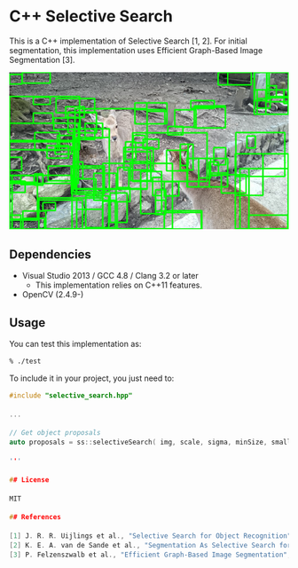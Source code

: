 # C++ Selective Search

This is a C++ implementation of Selective Search [1, 2].
For initial segmentation, this implementation uses Efficient Graph-Based Image Segmentation [3].

![example](example.jpg)

## Dependencies

- Visual Studio 2013 / GCC 4.8 / Clang 3.2 or later
	* This implementation relies on C++11 features.
- OpenCV (2.4.9-)

## Usage

You can test this implementation as:

```sh
% ./test
```

To include it in your project, you just need to:

```cpp
#include "selective_search.hpp"

...

// Get object proposals
auto proposals = ss::selectiveSearch( img, scale, sigma, minSize, smallest, largest, distorted );

'''

## License

MIT

## References

[1] J. R. R. Uijlings et al., "Selective Search for Object Recognition", IJCV, 2013
[2] K. E. A. van de Sande et al., "Segmentation As Selective Search for Object Recognition", ICCV, 2011
[3] P. Felzenszwalb et al., "Efficient Graph-Based Image Segmentation", IJCV, 2004